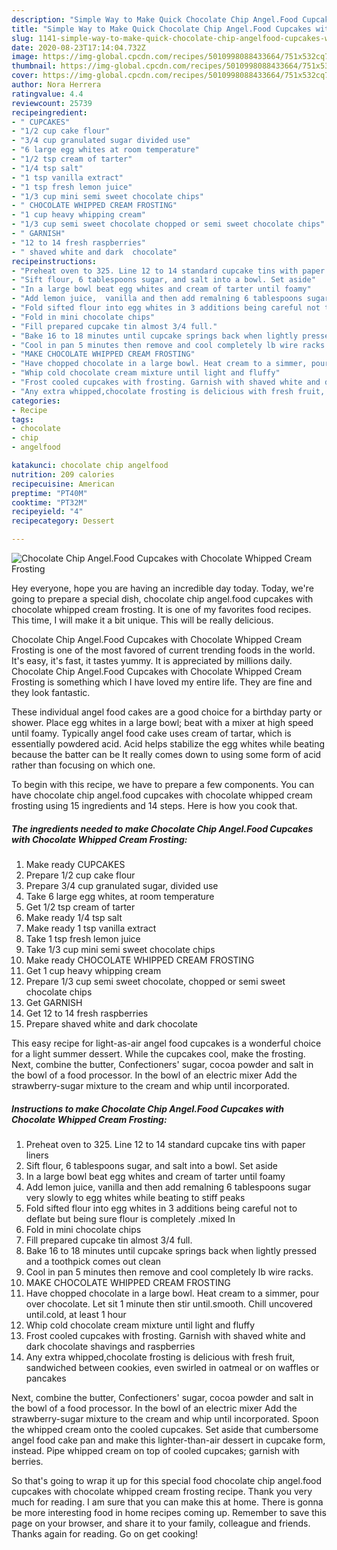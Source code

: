 ```yaml
---
description: "Simple Way to Make Quick Chocolate Chip Angel.Food Cupcakes with Chocolate Whipped Cream Frosting"
title: "Simple Way to Make Quick Chocolate Chip Angel.Food Cupcakes with Chocolate Whipped Cream Frosting"
slug: 1141-simple-way-to-make-quick-chocolate-chip-angelfood-cupcakes-with-chocolate-whipped-cream-frosting
date: 2020-08-23T17:14:04.732Z
image: https://img-global.cpcdn.com/recipes/5010998088433664/751x532cq70/chocolate-chip-angelfood-cupcakes-with-chocolate-whipped-cream-frosting-recipe-main-photo.jpg
thumbnail: https://img-global.cpcdn.com/recipes/5010998088433664/751x532cq70/chocolate-chip-angelfood-cupcakes-with-chocolate-whipped-cream-frosting-recipe-main-photo.jpg
cover: https://img-global.cpcdn.com/recipes/5010998088433664/751x532cq70/chocolate-chip-angelfood-cupcakes-with-chocolate-whipped-cream-frosting-recipe-main-photo.jpg
author: Nora Herrera
ratingvalue: 4.4
reviewcount: 25739
recipeingredient:
- " CUPCAKES"
- "1/2 cup cake flour"
- "3/4 cup granulated sugar divided use"
- "6 large egg whites at room temperature"
- "1/2 tsp cream of tarter"
- "1/4 tsp salt"
- "1 tsp vanilla extract"
- "1 tsp fresh lemon juice"
- "1/3 cup mini semi sweet chocolate chips"
- " CHOCOLATE WHIPPED CREAM FROSTING"
- "1 cup heavy whipping cream"
- "1/3 cup semi sweet chocolate chopped or semi sweet chocolate chips"
- " GARNISH"
- "12 to 14 fresh raspberries"
- " shaved white and dark  chocolate"
recipeinstructions:
- "Preheat oven to 325. Line 12 to 14 standard cupcake tins with paper liners"
- "Sift flour, 6 tablespoons sugar, and salt into a bowl. Set aside"
- "In a large bowl beat egg whites and cream of tarter until foamy"
- "Add lemon juice,  vanilla and then add remalning 6 tablespoons sugar very slowly to egg whites while beating to stiff peaks"
- "Fold sifted flour into egg whites in 3 additions being careful not to deflate but being sure flour is completely .mixed In"
- "Fold in mini chocolate chips"
- "Fill prepared cupcake tin almost 3/4 full."
- "Bake 16 to 18 minutes until cupcake springs back when lightly pressed and a toothpick comes out clean"
- "Cool in pan 5 minutes then remove and cool completely lb wire racks."
- "MAKE CHOCOLATE WHIPPED CREAM FROSTING"
- "Have chopped chocolate in a large bowl. Heat cream to a simmer, pour over chocolate. Let sit 1 minute then stir until.smooth. Chill uncovered until.cold, at least 1 hour"
- "Whip cold chocolate cream mixture until light and fluffy"
- "Frost cooled cupcakes with frosting. Garnish with shaved white and dark chocolate shavings and raspberries"
- "Any extra whipped,chocolate frosting is delicious with fresh fruit, sandwiched between cookies, even swirled in oatmeal or on waffles or pancakes"
categories:
- Recipe
tags:
- chocolate
- chip
- angelfood

katakunci: chocolate chip angelfood 
nutrition: 209 calories
recipecuisine: American
preptime: "PT40M"
cooktime: "PT32M"
recipeyield: "4"
recipecategory: Dessert

---
```



![Chocolate Chip Angel.Food Cupcakes with Chocolate Whipped Cream Frosting](https://img-global.cpcdn.com/recipes/5010998088433664/751x532cq70/chocolate-chip-angelfood-cupcakes-with-chocolate-whipped-cream-frosting-recipe-main-photo.jpg)

Hey everyone, hope you are having an incredible day today. Today, we're going to prepare a special dish, chocolate chip angel.food cupcakes with chocolate whipped cream frosting. It is one of my favorites food recipes. This time, I will make it a bit unique. This will be really delicious.

Chocolate Chip Angel.Food Cupcakes with Chocolate Whipped Cream Frosting is one of the most favored of current trending foods in the world. It's easy, it's fast, it tastes yummy. It is appreciated by millions daily. Chocolate Chip Angel.Food Cupcakes with Chocolate Whipped Cream Frosting is something which I have loved my entire life. They are fine and they look fantastic.

These individual angel food cakes are a good choice for a birthday party or shower. Place egg whites in a large bowl; beat with a mixer at high speed until foamy. Typically angel food cake uses cream of tartar, which is essentially powdered acid. Acid helps stabilize the egg whites while beating because the batter can be It really comes down to using some form of acid rather than focusing on which one.


To begin with this recipe, we have to prepare a few components. You can have chocolate chip angel.food cupcakes with chocolate whipped cream frosting using 15 ingredients and 14 steps. Here is how you cook that.

<!--inarticleads1-->

##### The ingredients needed to make Chocolate Chip Angel.Food Cupcakes with Chocolate Whipped Cream Frosting:

1. Make ready  CUPCAKES
1. Prepare 1/2 cup cake flour
1. Prepare 3/4 cup granulated sugar, divided use
1. Take 6 large egg whites, at room temperature
1. Get 1/2 tsp cream of tarter
1. Make ready 1/4 tsp salt
1. Make ready 1 tsp vanilla extract
1. Take 1 tsp fresh lemon juice
1. Take 1/3 cup mini semi sweet chocolate chips
1. Make ready  CHOCOLATE WHIPPED CREAM FROSTING
1. Get 1 cup heavy whipping cream
1. Prepare 1/3 cup semi sweet chocolate, chopped or semi sweet chocolate chips
1. Get  GARNISH
1. Get 12 to 14 fresh raspberries
1. Prepare  shaved white and dark  chocolate


This easy recipe for light-as-air angel food cupcakes is a wonderful choice for a light summer dessert. While the cupcakes cool, make the frosting. Next, combine the butter, Confectioners&#39; sugar, cocoa powder and salt in the bowl of a food processor. In the bowl of an electric mixer Add the strawberry-sugar mixture to the cream and whip until incorporated. 

<!--inarticleads2-->

##### Instructions to make Chocolate Chip Angel.Food Cupcakes with Chocolate Whipped Cream Frosting:

1. Preheat oven to 325. Line 12 to 14 standard cupcake tins with paper liners
1. Sift flour, 6 tablespoons sugar, and salt into a bowl. Set aside
1. In a large bowl beat egg whites and cream of tarter until foamy
1. Add lemon juice,  vanilla and then add remalning 6 tablespoons sugar very slowly to egg whites while beating to stiff peaks
1. Fold sifted flour into egg whites in 3 additions being careful not to deflate but being sure flour is completely .mixed In
1. Fold in mini chocolate chips
1. Fill prepared cupcake tin almost 3/4 full.
1. Bake 16 to 18 minutes until cupcake springs back when lightly pressed and a toothpick comes out clean
1. Cool in pan 5 minutes then remove and cool completely lb wire racks.
1. MAKE CHOCOLATE WHIPPED CREAM FROSTING
1. Have chopped chocolate in a large bowl. Heat cream to a simmer, pour over chocolate. Let sit 1 minute then stir until.smooth. Chill uncovered until.cold, at least 1 hour
1. Whip cold chocolate cream mixture until light and fluffy
1. Frost cooled cupcakes with frosting. Garnish with shaved white and dark chocolate shavings and raspberries
1. Any extra whipped,chocolate frosting is delicious with fresh fruit, sandwiched between cookies, even swirled in oatmeal or on waffles or pancakes


Next, combine the butter, Confectioners&#39; sugar, cocoa powder and salt in the bowl of a food processor. In the bowl of an electric mixer Add the strawberry-sugar mixture to the cream and whip until incorporated. Spoon the whipped cream onto the cooled cupcakes. Set aside that cumbersome angel food cake pan and make this lighter-than-air dessert in cupcake form, instead. Pipe whipped cream on top of cooled cupcakes; garnish with berries. 

So that's going to wrap it up for this special food chocolate chip angel.food cupcakes with chocolate whipped cream frosting recipe. Thank you very much for reading. I am sure that you can make this at home. There is gonna be more interesting food in home recipes coming up. Remember to save this page on your browser, and share it to your family, colleague and friends. Thanks again for reading. Go on get cooking!
